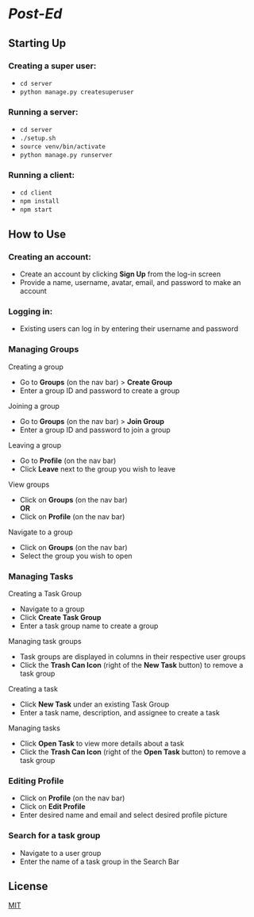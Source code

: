 # _Post-Ed_

## Starting Up

### Creating a super user:
* ``cd server``
* ``python manage.py createsuperuser``

### Running a server:
* `cd server`
* `./setup.sh`
* `source venv/bin/activate`
* `python manage.py runserver`

### Running a client:
* `cd client`
* `npm install`
* `npm start`

## How to Use

### Creating an account:
* Create an account by clicking **Sign Up** from the log-in screen
* Provide a name, username, avatar, email, and password to make an account

### Logging in:
* Existing users can log in by entering their username and password

### Managing Groups
Creating a group
* Go to **Groups** (on the nav bar) > **Create Group**
* Enter a group ID and password to create a group  

Joining a group
* Go to **Groups** (on the nav bar) > **Join Group**
* Enter a group ID and password to join a group  

Leaving a group
* Go to **Profile** (on the nav bar)
* Click **Leave** next to the group you wish to leave

View groups
* Click on **Groups** (on the nav bar)  
**OR**
* Click on **Profile** (on the nav bar)

Navigate to a group
* Click on **Groups** (on the nav bar)
* Select the group you wish to open

### Managing Tasks
Creating a Task Group  
* Navigate to a group
* Click **Create Task Group**
* Enter a task group name to create a group  

Managing task groups
* Task groups are displayed in columns in their respective user groups
* Click the **Trash Can Icon** (right of the **New Task** button) to remove a task group

Creating a task  
* Click **New Task** under an existing Task Group
* Enter a task name, description, and assignee to create a task

Managing tasks
* Click **Open Task** to view more details about a task
* Click the **Trash Can Icon** (right of the **Open Task** button) to remove a task group

### Editing Profile
* Click on **Profile** (on the nav bar)
* Click on **Edit Profile**
* Enter desired name and email and select desired profile picture

### Search for a task group
* Navigate to a user group
* Enter the name of a task group in the Search Bar

## License
[MIT](https://choosealicense.com/licenses/mit/)
